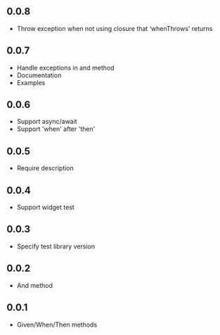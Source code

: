 ## 0.0.8

* Throw exception when not using closure that ‘whenThrows' returns

## 0.0.7

* Handle exceptions in and method
* Documentation
* Examples

## 0.0.6

* Support async/await
* Support 'when' after 'then'

## 0.0.5

* Require description

## 0.0.4

* Support widget test

## 0.0.3

* Specify test library version

## 0.0.2

* And method

## 0.0.1

* Given/When/Then methods
